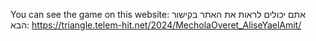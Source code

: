 You can see the game on this website:
אתם יכולים לראות את האתר בקישור הבא:
https://triangle.telem-hit.net/2024/MecholaOveret_AliseYaelAmit/
